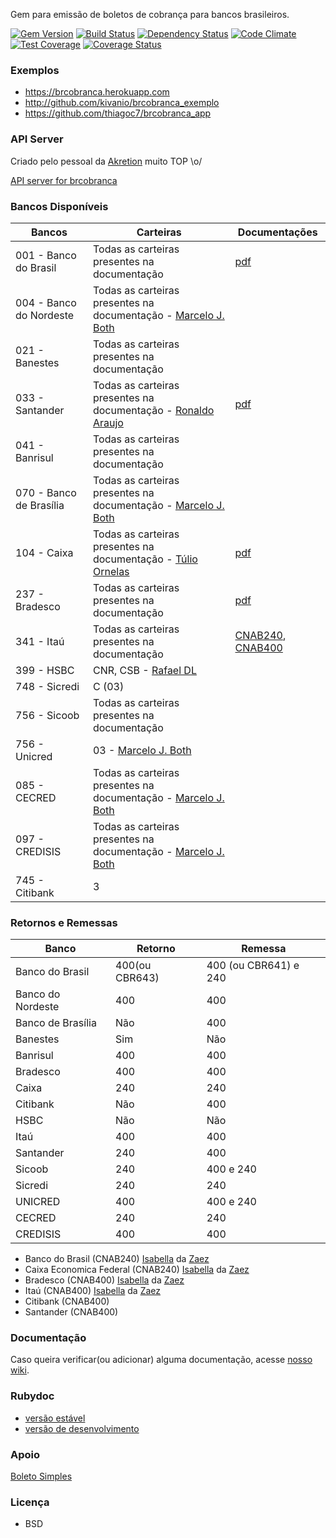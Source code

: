 Gem para emissão de boletos de cobrança para bancos brasileiros.

[![Gem Version](http://img.shields.io/gem/v/brcobranca.svg)][gem]
[![Build Status](http://img.shields.io/travis/kivanio/brcobranca.svg)][travis]
[![Dependency Status](http://img.shields.io/gemnasium/kivanio/brcobranca.svg)][gemnasium]
[![Code Climate](http://img.shields.io/codeclimate/github/kivanio/brcobranca.svg)][codeclimate]
[![Test Coverage](https://codeclimate.com/github/kivanio/brcobranca/badges/coverage.svg)](https://codeclimate.com/github/kivanio/brcobranca/coverage)
[![Coverage Status](https://coveralls.io/repos/kivanio/brcobranca/badge.svg)](https://coveralls.io/r/kivanio/brcobranca)

[gem]: https://rubygems.org/gems/brcobranca
[travis]: http://travis-ci.org/kivanio/brcobranca
[gemnasium]: https://gemnasium.com/kivanio/brcobranca
[codeclimate]: https://codeclimate.com/github/kivanio/brcobranca
[coveralls]: https://coveralls.io/r/kivanio/brcobranca

### Exemplos

- https://brcobranca.herokuapp.com
- http://github.com/kivanio/brcobranca_exemplo
- https://github.com/thiagoc7/brcobranca_app

### API Server

Criado pelo pessoal da [Akretion](http://www.akretion.com) muito TOP \o/

[API server for brcobranca](https://github.com/akretion/boleto_cnab_api)

### Bancos Disponíveis

| Bancos                 | Carteiras         | Documentações  |
|------------------------|-------------------|----------------|
| 001 - Banco do Brasil  | Todas as carteiras presentes na documentação | [pdf](http://www.bb.com.br/docs/pub/emp/empl/dwn/Doc5175Bloqueto.pdf) |
| 004 - Banco do Nordeste| Todas as carteiras presentes na documentação - [Marcelo J. Both](https://github.com/marceloboth)| |
| 021 - Banestes         | Todas as carteiras presentes na documentação  | |
| 033 - Santander        | Todas as carteiras presentes na documentação - [Ronaldo Araujo](https://github.com/ronaldoaraujo) | [pdf](http://177.69.143.161:81/Treinamento/SisMoura/Documentação%20Boleto%20Remessa/Documentacao_SANTANDER/Layout%20de%20Cobrança%20-%20Código%20de%20Barras%20Santander%20Setembro%202012%20v%202%203.pdf) |
| 041 - Banrisul         | Todas as carteiras presentes na documentação | |
| 070 - Banco de Brasília| Todas as carteiras presentes na documentação - [Marcelo J. Both](https://github.com/marceloboth) | |
| 104 - Caixa            | Todas as carteiras presentes na documentação - [Túlio Ornelas](https://github.com/tulios) | [pdf](http://downloads.caixa.gov.br/_arquivos/cobranca_caixa_sigcb/manuais/CODIGO_BARRAS_SIGCB.PDF) |
| 237 - Bradesco         | Todas as carteiras presentes na documentação | [pdf](http://www.bradesco.com.br/portal/PDF/pessoajuridica/solucoes-integradas/outros/layout-de-arquivo/cobranca/4008-524-0121-08-layout-cobranca-versao-portugues.pdf) |
| 341 - Itaú             | Todas as carteiras presentes na documentação | [CNAB240](http://download.itau.com.br/bankline/cobranca_cnab240.pdf), [CNAB400](http://download.itau.com.br/bankline/layout_cobranca_400bytes_cnab_itau_mensagem.pdf) |
| 399 - HSBC             | CNR, CSB - [Rafael DL](https://github.com/rafaeldl) |                |
| 748 - Sicredi          | C (03)            |                |
| 756 - Sicoob           | Todas as carteiras presentes na documentação |                |
| 756 - Unicred          | 03 - [Marcelo J. Both](https://github.com/marceloboth) |                |
| 085 - CECRED           | Todas as carteiras presentes na documentação - [Marcelo J. Both](https://github.com/marceloboth)|                |
| 097 - CREDISIS         | Todas as carteiras presentes na documentação - [Marcelo J. Both](https://github.com/marceloboth) |                |
| 745 - Citibank         | 3            |                |

### Retornos e Remessas

| Banco                   | Retorno | Remessa 
| ----------------------- | ------- | ------------ 
| Banco do Brasil         | 400(ou CBR643) | 400 (ou CBR641) e 240
| Banco do Nordeste       | 400     | 400
| Banco de Brasília       | Não     | 400
| Banestes                | Sim     | Não
| Banrisul                | 400     | 400
| Bradesco                | 400     | 400
| Caixa                   | 240     | 240
| Citibank                | Não     | 400
| HSBC                    | Não     | Não
| Itaú                    | 400     | 400
| Santander               | 240     | 400
| Sicoob                  | 240     | 400 e 240
| Sicredi                 | 240     | 240
| UNICRED                 | 400     | 400 e 240
| CECRED                  | 240     | 240
| CREDISIS                | 400     | 400

* Banco do Brasil (CNAB240) [Isabella](https://github.com/isabellaSantos) da [Zaez](http://www.zaez.net)
* Caixa Economica Federal (CNAB240) [Isabella](https://github.com/isabellaSantos) da [Zaez](http://www.zaez.net)
* Bradesco (CNAB400) [Isabella](https://github.com/isabellaSantos) da [Zaez](http://www.zaez.net)
* Itaú (CNAB400) [Isabella](https://github.com/isabellaSantos) da [Zaez](http://www.zaez.net)
* Citibank (CNAB400)
* Santander (CNAB400)

### Documentação

Caso queira verificar(ou adicionar) alguma documentação, acesse [nosso wiki](https://github.com/kivanio/brcobranca/wiki).

### Rubydoc

- [versão estável](http://rubydoc.info/gems/brcobranca)
- [versão de desenvolvimento](http://rubydoc.info/github/kivanio/brcobranca/master/frames)

### Apoio

[Boleto Simples](https://www.boletosimples.com.br)

### Licença

* BSD
